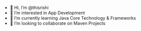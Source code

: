 - 👋 Hi, I’m @thisrishi
- 👀 I’m interested in App Development 
- 🌱 I’m currently learning Java Core Technology & Frameworks 
- 💞️ I’m looking to collaborate on Maven Projects

<!---
thisrishi/thisrishi is a ✨ special ✨ repository because its `README.md` (this file) appears on your GitHub profile.
You can click the Preview link to take a look at your changes.
--->
